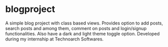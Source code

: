 # blogproject
A simple blog project with class based views.
Provides option to add posts, search posts and among them, comment on posts and login/signup functionalities.
Also have a dark and light theme toggle option.
Developed during my internship at Technoarch Softwares.
